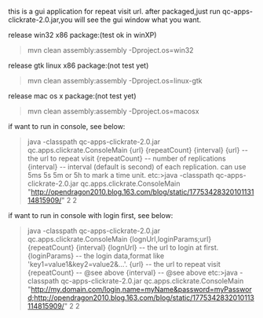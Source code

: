 this is a gui application for repeat visit url.
after packaged,just run qc-apps-clickrate-2.0.jar,you will see the gui window what you want.


release win32 x86 package:(test ok in winXP)
  >mvn clean assembly:assembly -Dproject.os=win32

release gtk linux x86 package:(not test yet)
  >mvn clean assembly:assembly -Dproject.os=linux-gtk

release mac os x package:(not test yet)
  >mvn clean assembly:assembly -Dproject.os=macosx


if want to run in console, see below:
  >java -classpath qc-apps-clickrate-2.0.jar qc.apps.clickrate.ConsoleMain {url} {repeatCount} {interval}
    {url} -- the url to repeat visit
    {repeatCount} -- number of replications
    {interval} -- interval (default is second) of each replication. can use 5ms 5s 5m or 5h to mark a time unit.
    etc:>java -classpath qc-apps-clickrate-2.0.jar qc.apps.clickrate.ConsoleMain "http://opendragon2010.blog.163.com/blog/static/1775342832010113114815909/" 2 2
    
if want to run in console with login first, see below:
  >java -classpath qc-apps-clickrate-2.0.jar qc.apps.clickrate.ConsoleMain {lognUrl,loginParams;url} {repeatCount} {interval}
    {lognUrl} -- the url to login at first.
    {loginParams} -- the login data,format like 'key1=value1&key2=value2&...'.
    {url} -- the url to repeat visit
    {repeatCount} -- @see above
    {interval} -- @see above
    etc:>java -classpath qc-apps-clickrate-2.0.jar qc.apps.clickrate.ConsoleMain "http://my.domain.com/login,name=myName&password=myPassword;http://opendragon2010.blog.163.com/blog/static/1775342832010113114815909/" 2 2
